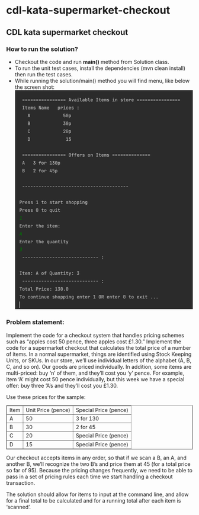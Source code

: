 # cdl-kata-supermarket-checkout
## CDL kata supermarket checkout

### How to run the solution? 
- Checkout the code and run **main()** method from Solution class.
- To run the unit test cases, install the dependencies (mvn clean install) then run the test cases.
- While running the solution/main() method you will find menu, like below the screen shot:    
![img.png](img.png)

### Problem statement:

Implement the code for a checkout system that handles pricing schemes such as “apples cost 50 pence, three apples cost £1.30.”
Implement the code for a supermarket checkout that calculates the total price of a number of items. In a normal supermarket, things are identified using Stock Keeping Units, or SKUs. In our store, we’ll use individual letters of the alphabet (A, B, C, and so on). Our goods are priced individually. In addition, some items are multi-priced: buy ‘n’ of them, and they’ll cost you ‘y’ pence. For example, item ‘A’ might cost 50 pence individually, but this week we have a special offer: buy three ‘A’s and they’ll cost you £1.30.

Use these prices for the sample:
<table border="1">
    <tr>
        <td>
            Item
        </td>
        <td>
            Unit Price (pence)
        </td>
        <td>
            Special Price (pence)
        </td>
    </tr>
    <tr>
        <td>
            A
        </td>
        <td>
            50
        </td>
        <td>
            3 for 130
        </td>
    </tr>
    <tr>
        <td>
            B
        </td>
        <td>
            30
        </td>
        <td>
            2 for 45
        </td>
    </tr>
    <tr>
        <td>
            C
        </td>
        <td>
            20
        </td>
        <td>
            Special Price (pence)
        </td>
    </tr>
    <tr>
        <td>
            D
        </td>
        <td>
            15
        </td>
        <td>
            Special Price (pence)
        </td>
    </tr>
</table>

Our checkout accepts items in any order, so that if we scan a B, an A, and another B, we’ll recognize the two B’s and price them at 45 (for a total price so far of 95). Because the pricing changes frequently, we need to be able to pass in a set of pricing rules each time we start handling a checkout transaction.

The solution should allow for items to input at the command line, and allow for a final total to be calculated and for a running total after each item is ‘scanned’.
